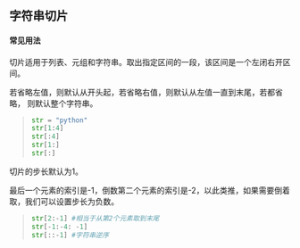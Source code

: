 ## 字符串切片

#### 常见用法

切片适用于列表、元组和字符串。取出指定区间的一段，该区间是一个左闭右开区间。

若省略左值，则默认从开头起，若省略右值，则默认从左值一直到末尾，若都省略， 则默认整个字符串。

> ```python
> str = "python"
> str[1:4]
> str[:4]
> str[1:]
> str[:]
> ```

切片的步长默认为1。

最后一个元素的索引是-1，倒数第二个元素的索引是-2，以此类推，如果需要倒着取，我们可以设置步长为负数。

> ```python
> str[2:-1] #相当于从第2个元素取到末尾
> str[-1:-4: -1]
> str[::-1] #字符串逆序
> ```

